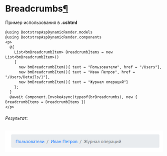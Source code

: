 # Breadcrumbs[¶](https://getbootstrap.com/docs/4.3/components/breadcrumb/)

Пример использования в **.cshtml**
```cshtml
@using BootstrapAspDynamicRender.models
@using BootstrapAspDynamicRender.components
<p>
  @{
    List<bmBreadcrumbItem> BreadcrumbItems = new List<bmBreadcrumbItem>()
	{
      new bmBreadcrumbItem(){ text = "Пользователи", href = "/Users"},
      new bmBreadcrumbItem(){ text = "Иван Петров", href = "/Users/Details/1"},
      new bmBreadcrumbItem(){ text = "Журнал операций"}
    };
  }
  @await Component.InvokeAsync(typeof(brBreadcrumbs), new { BreadcrumbItems = BreadcrumbItems })
</p>
```

###### Результат:

![Bootstrap - breadcrumb demo](./demo/breadcrumb.png)